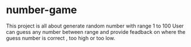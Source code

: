 # number-game

This project is all about generate random number with range 1 to 100
User can guess any number between range 
and provide feadback on where the guess number is correct , too high or too low.
